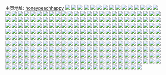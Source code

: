 主页地址: [honeypeachhappy](https://weibo.com/u/2913910483) 
![](https://wx4.sinaimg.cn/mw2000/adaebed3ly1gz2av16hdkj21ho1zk7wi.jpg) 
![](https://wx4.sinaimg.cn/mw2000/adaebed3ly1gz2av2di3fj21ho1zk4qq.jpg) 
![](https://wx4.sinaimg.cn/mw2000/adaebed3ly1gz2av3oim6j21ho1zk7wi.jpg) 
![](https://wx4.sinaimg.cn/mw2000/adaebed3ly1gz2av4x5hkj21ho1zk7wi.jpg) 
![](https://wx4.sinaimg.cn/mw2000/adaebed3ly1gz2av639dej21ho1zk4qq.jpg) 
![](https://wx4.sinaimg.cn/mw2000/adaebed3ly1gz2av7athgj21ho1zk7wi.jpg) 
![](https://wx4.sinaimg.cn/mw2000/adaebed3ly1gz2av8bi6wj21ho1zk7wi.jpg) 
![](https://wx4.sinaimg.cn/mw2000/adaebed3ly1gz2ata7w0aj21ho213b2a.jpg) 
![](https://wx4.sinaimg.cn/mw2000/adaebed3ly1gz2atb96j6j21ho20x7wi.jpg) 
![](https://wx4.sinaimg.cn/mw2000/adaebed3ly1gz2atcha8rj21ho20cb2a.jpg) 
![](https://wx4.sinaimg.cn/mw2000/adaebed3ly1gz2atdkaduj21ho20l7wi.jpg) 
![](https://wx4.sinaimg.cn/mw2000/adaebed3ly1gz2ateqbjwj21ho1zke82.jpg) 
![](https://wx4.sinaimg.cn/mw2000/adaebed3ly1gz2atg0pi6j21ho2077wi.jpg) 
![](https://wx4.sinaimg.cn/mw2000/adaebed3ly1gz2ath4sctj21ho1zvb2a.jpg) 
![](https://wx4.sinaimg.cn/mw2000/adaebed3ly1gz2atibysvj21ho1zke82.jpg) 
![](https://wx4.sinaimg.cn/mw2000/adaebed3ly1gz2atjkuk2j21ho1zke82.jpg) 
![](https://wx4.sinaimg.cn/mw2000/adaebed3ly1gz2atkq3j9j21ho1zkb2a.jpg) 
![](https://wx4.sinaimg.cn/mw2000/adaebed3ly1gz2at8uytdj21ho1zke82.jpg) 
![](https://wx4.sinaimg.cn/mw2000/adaebed3ly1gyx2wibv0uj20u014046z.jpg) 
![](https://wx4.sinaimg.cn/mw2000/adaebed3ly1gyx2witg16j20u014oguy.jpg) 
![](https://wx4.sinaimg.cn/mw2000/adaebed3ly1gyx2wjc96gj20u0158129.jpg) 
![](https://wx4.sinaimg.cn/mw2000/adaebed3ly1gyx2wjy670j20u0140aid.jpg) 
![](https://wx4.sinaimg.cn/mw2000/adaebed3ly1gyx2wkhieoj20u01407dk.jpg) 
![](https://wx4.sinaimg.cn/mw2000/adaebed3ly1gyx2wl2358j20u014cn6e.jpg) 
![](https://wx4.sinaimg.cn/mw2000/adaebed3ly1gyx2wma5zhj20u0145tho.jpg) 
![](https://wx4.sinaimg.cn/mw2000/adaebed3ly1gyx2wlq2szj20u01477d6.jpg) 
![](https://wx4.sinaimg.cn/mw2000/adaebed3ly1gyx2whtdk5j20u0140dpb.jpg) 
![](https://wx4.sinaimg.cn/mw2000/adaebed3ly1gymwh5ajcaj21ho1zknpd.jpg) 
![](https://wx4.sinaimg.cn/mw2000/adaebed3ly1gymwh6wf1zj21zk1zknpe.jpg) 
![](https://wx4.sinaimg.cn/mw2000/adaebed3ly1gymwh7xrtoj22c03401kz.jpg) 
![](https://wx4.sinaimg.cn/mw2000/adaebed3ly1gymwhah7hyj21ho1xsnpd.jpg) 
![](https://wx4.sinaimg.cn/mw2000/adaebed3ly1gymwhc6vxlj21ho21qu0x.jpg) 
![](https://wx4.sinaimg.cn/mw2000/adaebed3ly1gymwhd6sstj21gk1u6e81.jpg) 
![](https://wx4.sinaimg.cn/mw2000/adaebed3ly1gymwhfyi2oj21ca1zkqv5.jpg) 
![](https://wx4.sinaimg.cn/mw2000/adaebed3ly1gymwhheeu9j21ho1zkb29.jpg) 
![](https://wx4.sinaimg.cn/mw2000/adaebed3ly1gymwhj451bj21g220gu0x.jpg) 
![](https://wx4.sinaimg.cn/mw2000/adaebed3ly1gymwhkaegbj218w1vtx6p.jpg) 
![](https://wx4.sinaimg.cn/mw2000/adaebed3ly1gymwh44b2hj21bs1xcx6p.jpg) 
![](https://wx4.sinaimg.cn/mw2000/adaebed3ly1gymwhlkc6ej21b61wo4qq.jpg) 
![](https://wx4.sinaimg.cn/mw2000/adaebed3ly1gymwhn9x2ej22c03401ky.jpg) 
![](https://wx4.sinaimg.cn/mw2000/adaebed3ly1gymwhp7kccj21ho1zku0y.jpg) 
![](https://wx4.sinaimg.cn/mw2000/adaebed3ly1gymwhqhhgwj21zk1honpd.jpg) 
![](https://wx4.sinaimg.cn/mw2000/adaebed3ly1gylcbeze08j20u00u0438.jpg) 
![](https://wx4.sinaimg.cn/mw2000/adaebed3ly1gylcbffxeej20u0140gtf.jpg) 
![](https://wx4.sinaimg.cn/mw2000/adaebed3ly1gylcbg49euj20u0140qax.jpg) 
![](https://wx4.sinaimg.cn/mw2000/adaebed3ly1gylcbgl6cej20u00u0tg7.jpg) 
![](https://wx4.sinaimg.cn/mw2000/adaebed3ly1gylcbgw158j20u0140dmo.jpg) 
![](https://wx4.sinaimg.cn/mw2000/adaebed3ly1gylcbh9c34j20u0140grd.jpg) 
![](https://wx4.sinaimg.cn/mw2000/adaebed3ly1gylcbhzxrjj20u0140dmc.jpg) 
![](https://wx4.sinaimg.cn/mw2000/adaebed3ly1gylcbe3hlaj20u01450z3.jpg) 
![](https://wx4.sinaimg.cn/mw2000/adaebed3ly1gylcbjj54xj20u0140ahv.jpg) 
![](https://wx4.sinaimg.cn/mw2000/adaebed3ly1gylcbjtl5oj20u0140n3l.jpg) 
![](https://wx4.sinaimg.cn/mw2000/adaebed3ly1gylcbk5t0sj20u0140n4j.jpg) 
![](https://wx4.sinaimg.cn/mw2000/adaebed3ly1gylcbkj0xhj20u0140dms.jpg) 
![](https://wx4.sinaimg.cn/mw2000/adaebed3ly1gylcbl0pb3j20u0140wm5.jpg) 
![](https://wx4.sinaimg.cn/mw2000/adaebed3ly1gylcblhglpj20u0140460.jpg) 
![](https://wx4.sinaimg.cn/mw2000/adaebed3ly1gylcbj8chgj20u014010b.jpg) 
![](https://wx4.sinaimg.cn/mw2000/adaebed3ly1gylcbm0jbbj20u016bwms.jpg) 
![](https://wx4.sinaimg.cn/mw2000/adaebed3ly1gyko7kwu86j20n00j9tcg.jpg) 
![](https://wx4.sinaimg.cn/mw2000/adaebed3ly1gyko7k7uopj22c03401ky.jpg) 
![](https://wx4.sinaimg.cn/mw2000/adaebed3ly1gyk0ybn90pj21ho1zk1ky.jpg) 
![](https://wx4.sinaimg.cn/mw2000/adaebed3ly1gyj5e55davj20n01dse53.jpg) 
![](https://wx4.sinaimg.cn/mw2000/adaebed3ly1gyj5e6khyvj21ho1zkb29.jpg) 
![](https://wx4.sinaimg.cn/mw2000/adaebed3ly1gyj5e8d5tlj21ho1zku0x.jpg) 
![](https://wx4.sinaimg.cn/mw2000/adaebed3ly1gyj5e98u88j212q1pr4qp.jpg) 
![](https://wx4.sinaimg.cn/mw2000/adaebed3ly1gyj5eaz31cj21ho21cu0x.jpg) 
![](https://wx4.sinaimg.cn/mw2000/adaebed3ly1gyj5ebdvr4j20ld0z9ahq.jpg) 
![](https://wx4.sinaimg.cn/mw2000/adaebed3ly1gyj5ebo5afj20n010ujzz.jpg) 
![](https://wx4.sinaimg.cn/mw2000/adaebed3ly1gyj5ec3x19j20n010w7ew.jpg) 
![](https://wx4.sinaimg.cn/mw2000/adaebed3ly1gyj5ecycf3j234033ye82.jpg) 
![](https://wx4.sinaimg.cn/mw2000/adaebed3ly1gyj5edfhq2j20m510sqc4.jpg) 
![](https://wx4.sinaimg.cn/mw2000/adaebed3ly1gyj5eeo9pnj21d51uikjl.jpg) 
![](https://wx4.sinaimg.cn/mw2000/adaebed3ly1gyj5ef0xylj20n011lqay.jpg) 
![](https://wx4.sinaimg.cn/mw2000/adaebed3ly1gyi4khvpvij21ho1zkhdu.jpg) 
![](https://wx4.sinaimg.cn/mw2000/adaebed3ly1gyi4kj8hvrj21ho1zk4qq.jpg) 
![](https://wx4.sinaimg.cn/mw2000/adaebed3ly1gyi4kla1hoj21ho1zkb2a.jpg) 
![](https://wx4.sinaimg.cn/mw2000/adaebed3ly1gyi4kml6lkj21ho1zk7wi.jpg) 
![](https://wx4.sinaimg.cn/mw2000/adaebed3ly1gyi4ko2i7qj20n01dstvq.jpg) 
![](https://wx4.sinaimg.cn/mw2000/adaebed3ly1gyi4kpp6p3j21ho1zke82.jpg) 
![](https://wx4.sinaimg.cn/mw2000/adaebed3ly1gyi4kr8abuj21ho1zkkjm.jpg) 
![](https://wx4.sinaimg.cn/mw2000/adaebed3ly1gyi4ksthfnj21ho1zku0y.jpg) 
![](https://wx4.sinaimg.cn/mw2000/adaebed3ly1gyi4kuxjfkj21ho1zk1kz.jpg) 
![](https://wx4.sinaimg.cn/mw2000/adaebed3ly1gyi4kw9ul0j215p1t1kjl.jpg) 
![](https://wx4.sinaimg.cn/mw2000/adaebed3ly1gyi4kxhtj7j21b31zkb2a.jpg) 
![](https://wx4.sinaimg.cn/mw2000/adaebed3ly1gyi4kfvxfmj21f61v17wi.jpg) 
![](https://wx4.sinaimg.cn/mw2000/adaebed3ly1gyi4kyzz31j21ho1zk4qq.jpg) 
![](https://wx4.sinaimg.cn/mw2000/adaebed3ly1gyi4l10r30j21ho1zku0y.jpg) 
![](https://wx4.sinaimg.cn/mw2000/adaebed3ly1gyi4l3i2rcj21ho1zku0y.jpg) 
![](https://wx4.sinaimg.cn/mw2000/adaebed3ly1gyi4l543wij21h81zkx6q.jpg) 
![](https://wx4.sinaimg.cn/mw2000/adaebed3ly1gyi4l6iyesj22c033y4qt.jpg) 
![](https://wx4.sinaimg.cn/mw2000/adaebed3ly1gyi4l834qmj22c033y7wl.jpg) 
![](https://wx4.sinaimg.cn/mw2000/adaebed3ly1gygue0c2g7j21ho1zkhdu.jpg) 
![](https://wx4.sinaimg.cn/mw2000/adaebed3ly1gygue1ouhbj21ho1zkqv6.jpg) 
![](https://wx4.sinaimg.cn/mw2000/adaebed3ly1gygue3z9dej21ho1zkhdu.jpg) 
![](https://wx4.sinaimg.cn/mw2000/adaebed3ly1gygue5c3n7j21ho1zk4qq.jpg) 
![](https://wx4.sinaimg.cn/mw2000/adaebed3ly1gygue719nxj21ho1zke82.jpg) 
![](https://wx4.sinaimg.cn/mw2000/adaebed3ly1gygueap5eij21ho1zkhdu.jpg) 
![](https://wx4.sinaimg.cn/mw2000/adaebed3ly1gyguec839nj21ho1zkqv6.jpg) 
![](https://wx4.sinaimg.cn/mw2000/adaebed3ly1gyguednx8tj21dl1uw7wi.jpg) 
![](https://wx4.sinaimg.cn/mw2000/adaebed3ly1gygueeqgaaj21dg1eix6p.jpg) 
![](https://wx4.sinaimg.cn/mw2000/adaebed3ly1gygue971u0j21ho1zk4qr.jpg) 
![](https://wx4.sinaimg.cn/mw2000/adaebed3ly1gyguefk52vj21ho1zk1ky.jpg) 
![](https://wx4.sinaimg.cn/mw2000/adaebed3ly1gyguegwihcj21ho1zke82.jpg) 
![](https://wx4.sinaimg.cn/mw2000/adaebed3ly1gygueiwft5j21ho1zkqv6.jpg) 
![](https://wx4.sinaimg.cn/mw2000/adaebed3ly1gygudytd40j20yd19t1kx.jpg) 
![](https://wx4.sinaimg.cn/mw2000/adaebed3ly1gyguekk0nrj21ba1vt7wh.jpg) 
![](https://wx4.sinaimg.cn/mw2000/adaebed3ly1gyguemjjauj21ho1zkx6q.jpg) 
![](https://wx4.sinaimg.cn/mw2000/adaebed3ly1gyguenpj24j21dc1vtkjm.jpg) 
![](https://wx4.sinaimg.cn/mw2000/adaebed3ly1gyguep80ysj21ho1zk1kz.jpg) 
![](https://wx4.sinaimg.cn/mw2000/adaebed3ly1gygdz5tpilj20hs0hsjsk.jpg) 
![](https://wx4.sinaimg.cn/mw2000/adaebed3ly1gyeq3l6ogyj21ho1zknpd.jpg) 
![](https://wx4.sinaimg.cn/mw2000/adaebed3ly1gyeq3m6enoj21ho1zkx6p.jpg) 
![](https://wx4.sinaimg.cn/mw2000/adaebed3ly1gyeq3n4v14j22c0340kjl.jpg) 
![](https://wx4.sinaimg.cn/mw2000/adaebed3ly1gyeq3jwa1yj22c02c0qv6.jpg) 
![](https://wx4.sinaimg.cn/mw2000/adaebed3ly1gyeq3o3qy5j21ho1zknpd.jpg) 
![](https://wx4.sinaimg.cn/mw2000/adaebed3ly1gyeq49mu4wj22c0340kjl.jpg) 
![](https://wx4.sinaimg.cn/mw2000/adaebed3ly1gyeb6j0ss4j21hn21qb2a.jpg) 
![](https://wx4.sinaimg.cn/mw2000/adaebed3ly1gyeb6rgu63j21hn1zknpe.jpg) 
![](https://wx4.sinaimg.cn/mw2000/adaebed3ly1gyeb6vk1byj21hn20gu0x.jpg) 
![](https://wx4.sinaimg.cn/mw2000/adaebed3ly1gyeb6z0pzlj21hn1zkkjl.jpg) 
![](https://wx4.sinaimg.cn/mw2000/adaebed3ly1gyeb74v0p1j21hn1zkqv7.jpg) 
![](https://wx4.sinaimg.cn/mw2000/adaebed3ly1gyeb78mkeyj23402c0hdw.jpg) 
![](https://wx4.sinaimg.cn/mw2000/adaebed3ly1gyeb7cytyej23402c04qt.jpg) 
![](https://wx4.sinaimg.cn/mw2000/adaebed3ly1gyeb7gy9elj22c0340npg.jpg) 
![](https://wx4.sinaimg.cn/mw2000/adaebed3ly1gyeb7jp5i1j22c03401ky.jpg) 
![](https://wx4.sinaimg.cn/mw2000/adaebed3ly1gyeb6mj4tej22c0340kjn.jpg) 
![](https://wx4.sinaimg.cn/mw2000/adaebed3ly1gydduph8eoj21ho1zk7wi.jpg) 
![](https://wx4.sinaimg.cn/mw2000/adaebed3ly1gyd8eqgeoyj22c03401l2.jpg) 
![](https://wx4.sinaimg.cn/mw2000/adaebed3ly1gyd8ettu3uj22c0340x6r.jpg) 
![](https://wx4.sinaimg.cn/mw2000/adaebed3ly1gyd8ewg8woj22c0340b2c.jpg) 
![](https://wx4.sinaimg.cn/mw2000/adaebed3ly1gyd8f0pte1j22c0340u11.jpg) 
![](https://wx4.sinaimg.cn/mw2000/adaebed3ly1gyd8f42xrqj21ho1zke82.jpg) 
![](https://wx4.sinaimg.cn/mw2000/adaebed3ly1gyd8f7gnt3j21ho1zkb2a.jpg) 
![](https://wx4.sinaimg.cn/mw2000/adaebed3ly1gyd8emtpzcj21h01vlkjm.jpg) 
![](https://wx4.sinaimg.cn/mw2000/adaebed3ly1gyd8fb1w5ej21ho1zku0y.jpg) 
![](https://wx4.sinaimg.cn/mw2000/adaebed3ly1gyd8fdyx1zj21e41uwqv5.jpg) 
![](https://wx4.sinaimg.cn/mw2000/adaebed3ly1gyd8fhinc5j21ho1zk4qq.jpg) 
![](https://wx4.sinaimg.cn/mw2000/adaebed3ly1gyd8fkm88dj21ho1zk1ky.jpg) 
![](https://wx4.sinaimg.cn/mw2000/adaebed3ly1gyd8fnk4qlj21ag1xsx6p.jpg) 
![](https://wx4.sinaimg.cn/mw2000/adaebed3ly1gyd8fq51mhj22c033yqv7.jpg) 
![](https://wx4.sinaimg.cn/mw2000/adaebed3ly1gyd8ftvr0zj22c0340b2d.jpg) 
![](https://wx4.sinaimg.cn/mw2000/adaebed3ly1gyd8fxu5jbj21ho1zk7wi.jpg) 
![](https://wx4.sinaimg.cn/mw2000/adaebed3ly1gyd8fzz7ixj217z1lw7wh.jpg) 
![](https://wx4.sinaimg.cn/mw2000/adaebed3ly1gyd8g3wh95j21ho20ve82.jpg) 
![](https://wx4.sinaimg.cn/mw2000/adaebed3ly1gyd8eisc57j21ho1zkqv6.jpg) 
![](https://wx4.sinaimg.cn/mw2000/adaebed3ly1gyc3gu6yr0j21ho1zkx6p.jpg) 
![](https://wx4.sinaimg.cn/mw2000/adaebed3ly1gyc3gx4eqwj21ho1zku0x.jpg) 
![](https://wx4.sinaimg.cn/mw2000/adaebed3ly1gyc3h0paccj21ho1zk4qq.jpg) 
![](https://wx4.sinaimg.cn/mw2000/adaebed3ly1gyc3h3pn42j21ho1zk4qq.jpg) 
![](https://wx4.sinaimg.cn/mw2000/adaebed3ly1gyc3h6s1dsj21ho1zku0x.jpg) 
![](https://wx4.sinaimg.cn/mw2000/adaebed3ly1gyc3h9ocnrj21gy1ybu0x.jpg) 
![](https://wx4.sinaimg.cn/mw2000/adaebed3ly1gyc3hd5ufzj21ho1zkx6p.jpg) 
![](https://wx4.sinaimg.cn/mw2000/adaebed3ly1gyc3hfv5j8j21dx1wjnpd.jpg) 
![](https://wx4.sinaimg.cn/mw2000/adaebed3ly1gyc3hiodf5j21fd1vyu0x.jpg) 
![](https://wx4.sinaimg.cn/mw2000/adaebed3ly1gyc3hlpgiwj21ho1zk7wh.jpg) 
![](https://wx4.sinaimg.cn/mw2000/adaebed3ly1gyc3ho74stj21hc1pdnpd.jpg) 
![](https://wx4.sinaimg.cn/mw2000/adaebed3ly1gyc3hqiumcj21ho20xhdt.jpg) 
![](https://wx4.sinaimg.cn/mw2000/adaebed3ly1gyc3htewyej21ho20vnpd.jpg) 
![](https://wx4.sinaimg.cn/mw2000/adaebed3ly1gyc3hwbhsoj21ho1zku0x.jpg) 
![](https://wx4.sinaimg.cn/mw2000/adaebed3ly1gyc3gqzy3lj21ho1zknpd.jpg) 
![](https://wx4.sinaimg.cn/mw2000/adaebed3ly1gyc3gnygk5j21eg1zkhdt.jpg) 
![](https://wx4.sinaimg.cn/mw2000/adaebed3ly1gyc3hyv3y5j21ee1zke81.jpg) 
![](https://wx4.sinaimg.cn/mw2000/adaebed3ly1gyc3i1lhsij21e720fnpd.jpg) 
![](https://wx4.sinaimg.cn/mw2000/adaebed3ly1gyb0n9v9lvj21ho1zkx6p.jpg) 
![](https://wx4.sinaimg.cn/mw2000/adaebed3ly1gyb0n6jjdxj21ho1zku0x.jpg) 
![](https://wx4.sinaimg.cn/mw2000/adaebed3ly1gyb0ncih6mj21cj1xjhdt.jpg) 
![](https://wx4.sinaimg.cn/mw2000/adaebed3ly1gyb0neys01j21bp1zkkjl.jpg) 
![](https://wx4.sinaimg.cn/mw2000/adaebed3ly1gyb0ngoim8j21ho1zk7uu.jpg) 
![](https://wx4.sinaimg.cn/mw2000/adaebed3ly1gyaxbyjkhxj21ho1qfx6p.jpg) 
![](https://wx4.sinaimg.cn/mw2000/adaebed3ly1gyaxbzcedrj20n00u1ak3.jpg) 
![](https://wx4.sinaimg.cn/mw2000/adaebed3ly1gyaxc0wverj21ho2074qq.jpg) 
![](https://wx4.sinaimg.cn/mw2000/adaebed3ly1gyaxc2c9dkj21ho1zv7wi.jpg) 
![](https://wx4.sinaimg.cn/mw2000/adaebed3ly1gyaxbx88lfj21ho1zk1ky.jpg) 
![](https://wx4.sinaimg.cn/mw2000/adaebed3ly1gyaxc3rhygj21ho1zy1ky.jpg) 
![](https://wx4.sinaimg.cn/mw2000/adaebed3ly1gyaxc514xkj21ho1zk1ky.jpg) 
![](https://wx4.sinaimg.cn/mw2000/adaebed3ly1gyaxc6lzpwj21ho1zk7wi.jpg) 
![](https://wx4.sinaimg.cn/mw2000/adaebed3ly1gyaxc83xamj21ho1zk7wi.jpg) 
![](https://wx4.sinaimg.cn/mw2000/adaebed3ly1gy9tyjparaj21dx1zkx6p.jpg) 
![](https://wx4.sinaimg.cn/mw2000/adaebed3ly1gy9tymr8rcj21ho1zk4qq.jpg) 
![](https://wx4.sinaimg.cn/mw2000/adaebed3ly1gy9tyqgm9qj21ho1zk7wi.jpg) 
![](https://wx4.sinaimg.cn/mw2000/adaebed3ly1gy9tythhmtj21ho1zk7wi.jpg) 
![](https://wx4.sinaimg.cn/mw2000/adaebed3ly1gy9tyyvdruj21ho1zk7wi.jpg) 
![](https://wx4.sinaimg.cn/mw2000/adaebed3ly1gy9tz1ig3oj22c02c0b2b.jpg) 
![](https://wx4.sinaimg.cn/mw2000/adaebed3ly1gy9tz4dhbij20uk7x71l0.jpg) 
![](https://wx4.sinaimg.cn/mw2000/adaebed3ly1gy9tz63rraj23402byqv6.jpg) 
![](https://wx4.sinaimg.cn/mw2000/adaebed3ly1gy9tz76hd1j20n01dsk72.jpg) 
![](https://wx4.sinaimg.cn/mw2000/adaebed3ly1gy9g1q93h7j21ho1zku0x.jpg) 
![](https://wx4.sinaimg.cn/mw2000/adaebed3ly1gy8k26qfbqj21ho22sb1e.jpg) 
![](https://wx4.sinaimg.cn/mw2000/adaebed3ly1gy8k28tlr3j21ho21jhde.jpg) 
![](https://wx4.sinaimg.cn/mw2000/adaebed3ly1gy8k2ai33ej21a11vvtwh.jpg) 
![](https://wx4.sinaimg.cn/mw2000/adaebed3ly1gy8k2cmaqrj21ho20sb29.jpg) 
![](https://wx4.sinaimg.cn/mw2000/adaebed3ly1gy8k2e18ykj218v1sn1et.jpg) 
![](https://wx4.sinaimg.cn/mw2000/adaebed3ly1gy8k2geo0hj21ho1zkqv5.jpg) 
![](https://wx4.sinaimg.cn/mw2000/adaebed3ly1gy8k2iurplj21ho1zkkjl.jpg) 
![](https://wx4.sinaimg.cn/mw2000/adaebed3ly1gy8k2lr9pkj21ho1zkhdt.jpg) 
![](https://wx4.sinaimg.cn/mw2000/adaebed3ly1gy8k2otilqj21ho1zkkjl.jpg) 
![](https://wx4.sinaimg.cn/mw2000/adaebed3ly1gy8k24cm6ej216p1sskcw.jpg) 
![](https://wx4.sinaimg.cn/mw2000/adaebed3ly1gy8k2q4z26j216m1sv4iz.jpg) 
![](https://wx4.sinaimg.cn/mw2000/adaebed3ly1gy8k2rwszcj21ho2191kx.jpg) 
![](https://wx4.sinaimg.cn/mw2000/adaebed3ly1gy7qihnk6jj20zk1bek9u.jpg) 
![](https://wx4.sinaimg.cn/mw2000/adaebed3ly1gy7qiifu8bj20zk1beka6.jpg) 
![](https://wx4.sinaimg.cn/mw2000/adaebed3ly1gy7qiivjosj20zk0zkgw4.jpg) 
![](https://wx4.sinaimg.cn/mw2000/adaebed3ly1gy7qij9axpj20zk0zkgu6.jpg) 
![](https://wx4.sinaimg.cn/mw2000/adaebed3ly1gy7qigt3xlj20x1181162.jpg) 
![](https://wx4.sinaimg.cn/mw2000/adaebed3ly1gy7qikahslj20zk198na7.jpg) 
![](https://wx4.sinaimg.cn/mw2000/adaebed3ly1gy7qikvdvej20n00uv11p.jpg) 
![](https://wx4.sinaimg.cn/mw2000/adaebed3ly1gy74ig2vkfj22c033y4qq.jpg) 
![](https://wx4.sinaimg.cn/mw2000/adaebed3ly1gy74ih4t3sj21ex1udnpd.jpg) 
![](https://wx4.sinaimg.cn/mw2000/adaebed3ly1gy74ii8x6wj21ho1zkqv5.jpg) 
![](https://wx4.sinaimg.cn/mw2000/adaebed3ly1gy74iksvkkj23402byb2a.jpg) 
![](https://wx4.sinaimg.cn/mw2000/adaebed3ly1gy61w0pltzj20n00imq93.jpg) 
![](https://wx4.sinaimg.cn/mw2000/adaebed3ly1gy61w1i6n8j20mi0u011y.jpg) 
![](https://wx4.sinaimg.cn/mw2000/adaebed3ly1gy5f6rqetaj21ho1zk4qq.jpg) 
![](https://wx4.sinaimg.cn/mw2000/adaebed3ly1gy5f6v80o1j21ho1zk4qq.jpg) 
![](https://wx4.sinaimg.cn/mw2000/adaebed3ly1gy5f6zu57xj21ho1zke82.jpg) 
![](https://wx4.sinaimg.cn/mw2000/adaebed3ly1gy5f73aq6wj21ho1zk1ky.jpg) 
![](https://wx4.sinaimg.cn/mw2000/adaebed3ly1gy5f76gqmzj21ho1zk7wi.jpg) 
![](https://wx4.sinaimg.cn/mw2000/adaebed3ly1gy5f79l6wqj21ho20ix6p.jpg) 
![](https://wx4.sinaimg.cn/mw2000/adaebed3ly1gy5f7cnijbj21ho20j1ky.jpg) 
![](https://wx4.sinaimg.cn/mw2000/adaebed3ly1gy5f7fe5m6j21gx1sznpd.jpg) 
![](https://wx4.sinaimg.cn/mw2000/adaebed3ly1gy5f7iznf7j21ho1zkb2a.jpg) 
![](https://wx4.sinaimg.cn/mw2000/adaebed3ly1gy5f7m2r04j21ho1zke82.jpg) 
![](https://wx4.sinaimg.cn/mw2000/adaebed3ly1gy5f6nyinmj21ho1zkb2a.jpg) 
![](https://wx4.sinaimg.cn/mw2000/adaebed3ly1gy5f7pqjwij21ho1zk7wi.jpg) 
![](https://wx4.sinaimg.cn/mw2000/adaebed3ly1gy5f7ta6ruj21ho1zk7wi.jpg) 
![](https://wx4.sinaimg.cn/mw2000/adaebed3ly1gy5f7wei0mj21ho1zk4qq.jpg) 
![](https://wx4.sinaimg.cn/mw2000/adaebed3ly1gy5f7z8mbwj21971rvqv5.jpg) 
![](https://wx4.sinaimg.cn/mw2000/adaebed3ly1gy5f82nay6j21f11qou0x.jpg) 
![](https://wx4.sinaimg.cn/mw2000/adaebed3ly1gy5f86f3a0j21ho1zk1ky.jpg) 
![](https://wx4.sinaimg.cn/mw2000/adaebed3ly1gy5f89tfbej21ho1zk4qq.jpg) 
![](https://wx4.sinaimg.cn/mw2000/adaebed3ly1gy4ujohx4kj20jg0ykwk1.jpg) 
![](https://wx4.sinaimg.cn/mw2000/adaebed3ly1gy400g4kp2j21ho1zkhdt.jpg) 
![](https://wx4.sinaimg.cn/mw2000/adaebed3ly1gy400idiqmj21ho1zkkjl.jpg) 
![](https://wx4.sinaimg.cn/mw2000/adaebed3ly1gy400khq30j21ho1zke81.jpg) 
![](https://wx4.sinaimg.cn/mw2000/adaebed3ly1gy400nfua5j21ho1zkhdt.jpg) 
![](https://wx4.sinaimg.cn/mw2000/adaebed3ly1gy400dqrhnj21ho1zke81.jpg) 
![](https://wx4.sinaimg.cn/mw2000/adaebed3ly1gy400py84kj21ho1zkqv5.jpg) 
![](https://wx4.sinaimg.cn/mw2000/adaebed3ly1gy400sf7i9j21ho1zknpd.jpg) 
![](https://wx4.sinaimg.cn/mw2000/adaebed3ly1gy400wsvzjj214o1vf1gy.jpg) 
![](https://wx4.sinaimg.cn/mw2000/adaebed3ly1gy400v8rafj21ho1zkkjl.jpg) 
![](https://wx4.sinaimg.cn/mw2000/adaebed3ly1gy3qpj8wkrj22c03404qr.jpg) 
![](https://wx4.sinaimg.cn/mw2000/adaebed3ly1gy32a4cd52j21ho1zkb2a.jpg) 
![](https://wx4.sinaimg.cn/mw2000/adaebed3ly1gy32a5rpqxj21ho28i4qq.jpg) 
![](https://wx4.sinaimg.cn/mw2000/adaebed3ly1gy32a7xzdhj21ho1zkhdu.jpg) 
![](https://wx4.sinaimg.cn/mw2000/adaebed3ly1gy2v8tkth6j21ho21q7wi.jpg) 
![](https://wx4.sinaimg.cn/mw2000/adaebed3ly1gy2v8x5k3mj21ho1zkkjm.jpg) 
![](https://wx4.sinaimg.cn/mw2000/adaebed3ly1gy2v90gc5kj21ho1zkqv6.jpg) 
![](https://wx4.sinaimg.cn/mw2000/adaebed3ly1gy2v933gclj21ho1zk4qq.jpg) 
![](https://wx4.sinaimg.cn/mw2000/adaebed3ly1gy2v8qumnkj21ho1zkx6q.jpg) 
![](https://wx4.sinaimg.cn/mw2000/adaebed3ly1gy2v959mrlj21ho1zkqv5.jpg) 
![](https://wx4.sinaimg.cn/mw2000/adaebed3ly1gy2v97cpa7j21ho1zkkjl.jpg) 
![](https://wx4.sinaimg.cn/mw2000/adaebed3ly1gy2v9a3ofnj21ho1zk7wi.jpg) 
![](https://wx4.sinaimg.cn/mw2000/adaebed3ly1gy2v9bz6raj22802you0y.jpg) 
![](https://wx4.sinaimg.cn/mw2000/adaebed3ly1gy2v9dipjpj22802yonpe.jpg) 
![](https://wx4.sinaimg.cn/mw2000/adaebed3ly1gy2v9eg9y2j20ts0zqwrz.jpg) 
![](https://wx4.sinaimg.cn/mw2000/adaebed3ly1gy2l6qnkbnj21821pwnpd.jpg) 
![](https://wx4.sinaimg.cn/mw2000/adaebed3ly1gy2l6sxysij21c01thx6p.jpg) 
![](https://wx4.sinaimg.cn/mw2000/adaebed3ly1gy2l6omk5ej219z1rikjl.jpg) 
![](https://wx4.sinaimg.cn/mw2000/adaebed3ly1gy2l6w3mdgj21ho1zkkjm.jpg) 
![](https://wx4.sinaimg.cn/mw2000/adaebed3ly1gy2l6ynz8nj21ad1u2qv5.jpg) 
![](https://wx4.sinaimg.cn/mw2000/adaebed3ly1gy2l70lyoyj21ho1hoe81.jpg) 
![](https://wx4.sinaimg.cn/mw2000/adaebed3ly1gy1ul7l3w5j20u0140jyx.jpg) 
